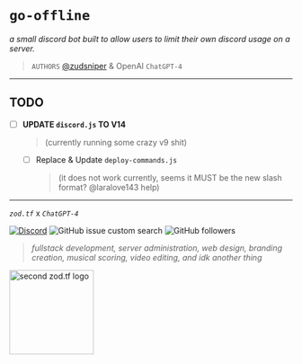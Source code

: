 # `go-offline`
_a small discord bot built to allow users to limit their own discord usage on a server._
> `AUTHORS` [@zudsniper](https://github.com/zudsniper) & OpenAI `ChatGPT-4`

--- 
## TODO
- [ ] **UPDATE `discord.js` TO V14**
    > (currently running some crazy v9 shit)
  - [ ] Replace & Update `deploy-commands.js` 
    > (it does not work currently, seems it MUST be the new slash format? @laralove143 help)
  
---

<i><code>zod.tf</code></i> x _`ChatGPT-4`_

[![Discord](https://img.shields.io/discord/974855479975100487?label=tf2%20discord)](https://discord.gg/zodtf)  ![GitHub issue custom search](https://img.shields.io/github/issues-search?color=114444&label=issues&query=involves%3Azudsniper)  ![GitHub followers](https://img.shields.io/github/followers/zudsniper?style=social)

> _fullstack development, server administration, web design, branding creation, musical scoring, video editing, and idk another thing_

<a href="https://zod.tf/"><img src="https://user-images.githubusercontent.com/16076573/222953031-03f44756-03bf-46b9-b66e-98d50dc013fc.png" alt="second zod.tf logo" width="150rem" style="max-width: 100%;"></a>